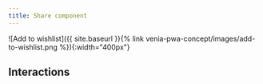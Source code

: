 ```yaml
---
title: Share component
---
```


![Add to wishlist]({{ site.baseurl }}{% link venia-pwa-concept/images/add-to-wishlist.png %}){:width="400px"}

## Interactions